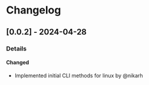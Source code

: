 # Changelog

## [0.0.2] - 2024-04-28
### Details
#### Changed
- Implemented initial CLI methods for linux by @nikarh


